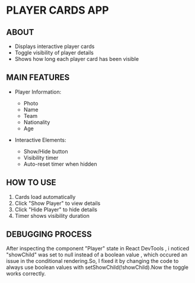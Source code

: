 # PLAYER CARDS APP

## ABOUT
- Displays interactive player cards
- Toggle visibility of player details
- Shows how long each player card has been visible

## MAIN FEATURES
* Player Information:
  - Photo
  - Name
  - Team
  - Nationality
  - Age

* Interactive Elements:
  - Show/Hide button
  - Visibility timer
  - Auto-reset timer when hidden

## HOW TO USE
1. Cards load automatically
2. Click "Show Player" to view details
3. Click "Hide Player" to hide details
4. Timer shows visibility duration

## DEBUGGING PROCESS
After inspecting the component "Player" state in React DevTools , i noticed "showChild" was set to null instead of a boolean value , which occured an issue in the conditional rendering.So, I fixed it by changing the code to always use boolean values with setShowChild(!showChild).Now the toggle works correctly.
